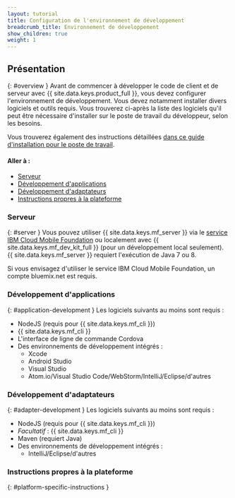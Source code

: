 ```yaml
---
layout: tutorial
title: Configuration de l'environnement de développement
breadcrumb_title: Environnement de développement
show_children: true
weight: 1
---
```

<!-- NLS_CHARSET=UTF-8 -->
## Présentation
{: #overview }
Avant de commencer à développer le code de client et de serveur avec
{{ site.data.keys.product_full }}, vous devez configurer l'environnement de
développement. Vous devez notamment installer divers logiciels et outils requis. Vous
trouverez ci-après la liste des logiciels qu'il peut être nécessaire d'installer sur le
poste de travail du développeur, selon les besoins.

Vous trouverez également des instructions détaillées
[dans ce guide d'installation pour le poste de
travail](mobilefirst/installation-guide/).

#### Aller à :

* [Serveur](#server)
* [Développement d'applications](#application-development)
* [Développement d'adaptateurs](#adapter-development)
* [Instructions propres à
la plateforme](#platform-specific-instructions)

### Serveur
{: #server }
Vous pouvez utiliser {{ site.data.keys.mf_server }} via le [service IBM Cloud Mobile Foundation](../../ibmcloud/using-mobile-foundation) ou localement avec {{ site.data.keys.mf_dev_kit_full }} (pour un développement local seulement). {{ site.data.keys.mf_server }} requiert
l'exécution de Java 7 ou 8.

Si vous envisagez d'utiliser le service IBM Cloud Mobile Foundation, un compte bluemix.net est requis.

### Développement d'applications
{: #application-development }
Les logiciels suivants au moins sont requis :

* NodeJS (requis pour {{ site.data.keys.mf_cli }})
* {{ site.data.keys.mf_cli }}
* L'interface de ligne de commande Cordova
* Des environnements de développement intégrés :
    - Xcode
    - Android Studio
    - Visual Studio
    - Atom.io/Visual Studio Code/WebStorm/IntelliJ/Eclipse/d'autres

### Développement d'adaptateurs
{: #adapter-development }
Les logiciels suivants au moins sont requis :

* NodeJS (requis pour {{ site.data.keys.mf_cli }})
* *Facultatif* : {{ site.data.keys.mf_cli }}
* Maven (requiert Java)
* Des environnements de développement intégrés :
    - IntelliJ/Eclipse/d'autres

### Instructions propres à la plateforme
{: #platform-specific-instructions }
